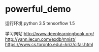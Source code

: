# powerful_demo
运行环境
python 3.5
tensorflow 1.5

学习网站
http://www.deeplearningbook.org/
http://yann.lecun.com/exdb/mnist/
https://www.cs.toronto.edu/~kriz/cifar.html
